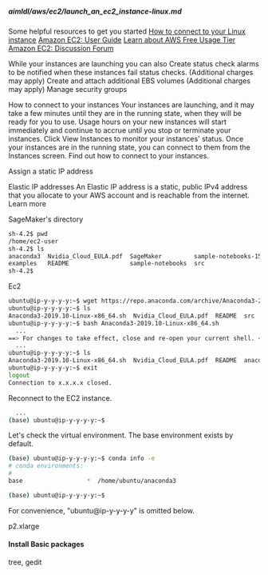 ##### aimldl/aws/ec2/launch_an_ec2_instance-linux.md


Some helpful resources to get you started
[How to connect to your Linux instance](https://docs.aws.amazon.com/AWSEC2/latest/UserGuide/AccessingInstances.html)
[Amazon EC2: User Guide](https://docs.aws.amazon.com/AWSEC2/latest/UserGuide/concepts.html)
[Learn about AWS Free Usage Tier](https://aws.amazon.com/free/?all-free-tier.sort-by=item.additionalFields.SortRank&all-free-tier.sort-order=asc)
[Amazon EC2: Discussion Forum](https://forums.aws.amazon.com/forum.jspa?forumID=30)

While your instances are launching you can also
Create status check alarms to be notified when these instances fail status checks. (Additional charges may apply)
Create and attach additional EBS volumes (Additional charges may apply)
Manage security groups

How to connect to your instances
Your instances are launching, and it may take a few minutes until they are in the running state, when they will be ready for you to use. Usage hours on your new instances will start immediately and continue to accrue until you stop or terminate your instances.
Click View Instances to monitor your instances' status. Once your instances are in the running state, you can connect to them from the Instances screen. Find out how to connect to your instances.

Assign a static IP address

Elastic IP addresses
An Elastic IP address is a static, public IPv4 address that you allocate to your AWS account and is reachable from the internet. Learn more

SageMaker's directory
```bash
sh-4.2$ pwd
/home/ec2-user
sh-4.2$ ls
anaconda3  Nvidia_Cloud_EULA.pdf  SageMaker         sample-notebooks-1577664136  tools
examples   README                 sample-notebooks  src                          tutorials
sh-4.2$
```

Ec2
```bash
ubuntu@ip-y-y-y-y:~$ wget https://repo.anaconda.com/archive/Anaconda3-2019.10-Linux-x86_64.sh
ubuntu@ip-y-y-y-y:~$ ls
Anaconda3-2019.10-Linux-x86_64.sh  Nvidia_Cloud_EULA.pdf  README  src  tools
ubuntu@ip-y-y-y-y:~$ bash Anaconda3-2019.10-Linux-x86_64.sh
  ...
==> For changes to take effect, close and re-open your current shell. <==
  ...
ubuntu@ip-y-y-y-y:~$ ls
Anaconda3-2019.10-Linux-x86_64.sh  Nvidia_Cloud_EULA.pdf  README  anaconda3  src  tools
ubuntu@ip-y-y-y-y:~$ exit
logout
Connection to x.x.x.x closed.
```
Reconnect to the EC2 instance.
```bash
  ...
(base) ubuntu@ip-y-y-y-y:~$
```
Let's check the virtual environment. The base environment exists by default.
```bash
(base) ubuntu@ip-y-y-y-y:~$ conda info -e
# conda environments:
#
base                  *  /home/ubuntu/anaconda3

(base) ubuntu@ip-y-y-y-y:~$
```
For convenience, "ubuntu@ip-y-y-y-y" is omitted below.


p2.xlarge

#### Install Basic packages
tree, gedit
